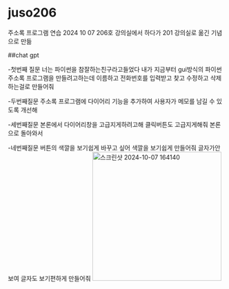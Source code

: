 # juso206
주소록 프로그램 연습
2024 10 07 206호 강의실에서 하다가 201 강의실로 옮긴 기념으로 만듦

##chat gpt

-첫번째 질문
너는 파이썬을 참잘하는친구라고들었다 내가 지금부터 gui방식의 파이썬주소록 프로그램을 만들려고하는데 이름하고 전화번호를 입력받고 찾고 수정하고 삭제하는걸로 만들어줘

-두번째질문
주소록 프로그램에 다이어리 기능을 추가하여 사용자가 메모를 남길 수 있도록 개선해

-세번째질문
본론에서 다이어리창을 고급지게하려고해 클릭버튼도 고급지게해줘
본론으로 돌아와서

-네번째질문
버튼의 색깔을 보기쉽게 바꾸고 싶어 색깔을 보기쉽게 만들어줘
글자가안보여 글자도 보기편하게 만들어줘
<img width="299" alt="스크린샷 2024-10-07 164140" src="https://github.com/user-attachments/assets/de96e766-d70d-444f-908e-c9865e7417f4">

